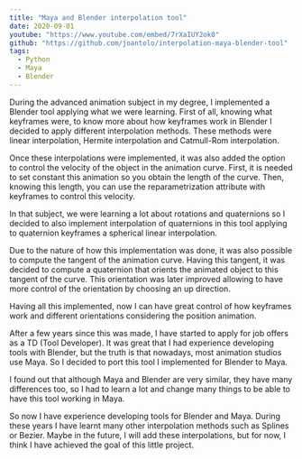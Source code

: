 ```yaml
---
title: "Maya and Blender interpolation tool"
date: 2020-09-01
youtube: "https://www.youtube.com/embed/7rXaIUY2ok0"
github: "https://github.com/joantolo/interpolation-maya-blender-tool"
tags:
  - Python
  - Maya
  - Blender
---
```


<!-- <div class="content_title"> Description </div> -->
During the advanced animation subject in my degree, I implemented a Blender tool applying what we were learning. First of all, knowing what keyframes were, to know more about how keyframes work in Blender I decided to apply different interpolation methods. These methods were linear interpolation, Hermite interpolation and Catmull-Rom interpolation.

Once these interpolations were implemented, it was also added the option to control the velocity of the object in the animation curve. First, it is needed to set constant this animation so you obtain the length of the curve. Then, knowing this length, you can use the reparametrization attribute with keyframes to control this velocity.

In that subject, we were learning a lot about rotations and quaternions so I decided to also implement interpolation of quaternions in this tool applying to quaternion keyframes a spherical linear interpolation.

Due to the nature of how this implementation was done, it was also possible to compute the tangent of the animation curve. Having this tangent, it was decided to compute a quaternion that orients the animated object to this tangent of the curve. This orientation was later improved allowing to have more control of the orientation by choosing an up direction.

Having all this implemented, now I can have great control of how keyframes work and different orientations considering the position animation.

After a few years since this was made, I have started to apply for job offers as a TD (Tool Developer). It was great that I had experience developing tools with Blender, but the truth is that nowadays, most animation studios use Maya. So I decided to port this tool I implemented for Blender to Maya.

I found out that although Maya and Blender are very similar, they have many differences too, so I had to learn a lot and change many things to be able to have this tool working in Maya.

So now I have experience developing tools for Blender and Maya. During these years I have learnt many other interpolation methods such as Splines or Bezier. Maybe in the future, I will add these interpolations, but for now, I think I have achieved the goal of this little project.
